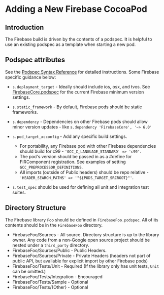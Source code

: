 # Adding a New Firebase CocoaPod

## Introduction

The Firebase build is driven by the contents of a podspec. It is helpful to
use an existing podspec as a template when starting a new pod.

## Podspec attributes

See the [Podspec Syntax Reference](https://guides.cocoapods.org/syntax/podspec.html) for
detailed instructions. Some Firebase specific guidance below:

* `s.deployment_target` - Ideally should include ios, osx, and tvos. See
[FirebaseCore.podspec](FirebaseCore.podspec) for the current Firebase minimum version settings.

* `s.static_framework` - By default, Firebase pods should be static frameworks.

* `s.dependency` - Dependencies on other Firebase pods should allow minor version updates -
like `s.dependency 'FirebaseCore', '~> 6.0'`

* `s.pod_target_xcconfig` - Add any specific build settings.
  * For portability, any Firebase
pod with other Firebase dependencies should build for c99 -
`'GCC_C_LANGUAGE_STANDARD' => 'c99'`.
  * The pod's version should be passed in as a #define
for FIRComponent registration. See examples of setting `GCC_PREPROCESSOR_DEFINITIONS`.
  * All imports (outside of Public headers) should be repo relative -
    `'HEADER_SEARCH_PATHS' => '"${PODS_TARGET_SRCROOT}"'`.

* `s.test_spec` should be used for defining all unit and integration test suites.


## Directory Structure

The Firebase library `Foo` should be defined in `FirebaseFoo.podspec`. All of its
contents should be in the `FirebaseFoo` directory.

* FirebaseFoo/Sources - All source. Directory structure is up to the library owner. Any code from a
non-Google open source project should be nested under a `third_party` directory.
* FirebaseFoo/Sources/Public - Public Headers.
* FirebaseFoo/Sources/Private - Private Headers (headers not part of public API, but available for
explicit import by other Firebase pods)
* FirebaseFoo/Tests/Unit - Required (If the library only has unit tests, `Unit` can be omitted.)
* FirebaseFoo/Tests/Integration - Encouraged
* FirebaseFoo/Tests/Sample - Optional
* FirebaseFoo/Tests/{Other} - Optional
